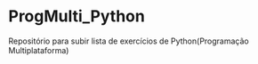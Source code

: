 # ProgMulti_Python
Repositório para subir lista de exercícios de Python(Programação Multiplataforma)
